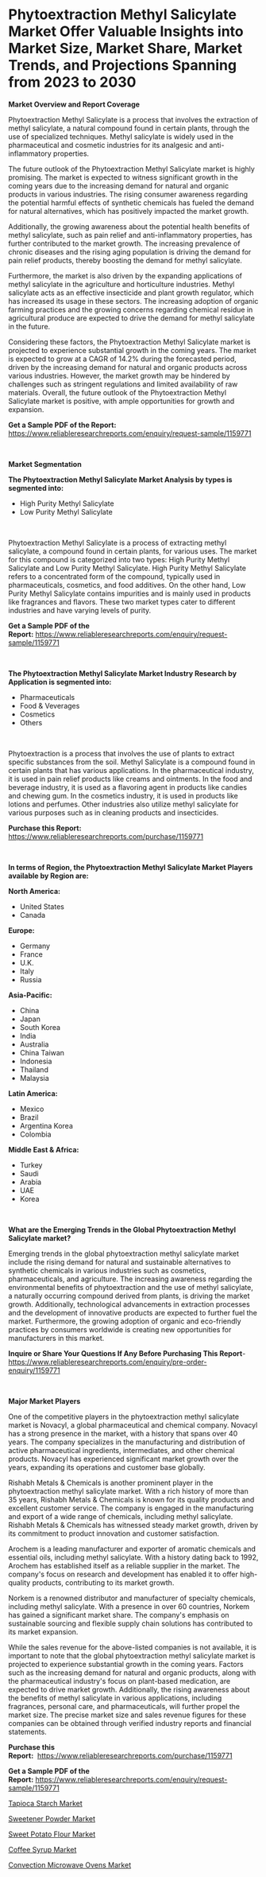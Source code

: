 <p><h1>Phytoextraction Methyl Salicylate Market Offer Valuable Insights into Market Size, Market Share, Market Trends, and Projections Spanning from 2023 to 2030</h1></p><p><strong>Market Overview and Report Coverage</strong></p>
<p><p>Phytoextraction Methyl Salicylate is a process that involves the extraction of methyl salicylate, a natural compound found in certain plants, through the use of specialized techniques. Methyl salicylate is widely used in the pharmaceutical and cosmetic industries for its analgesic and anti-inflammatory properties.</p><p>The future outlook of the Phytoextraction Methyl Salicylate market is highly promising. The market is expected to witness significant growth in the coming years due to the increasing demand for natural and organic products in various industries. The rising consumer awareness regarding the potential harmful effects of synthetic chemicals has fueled the demand for natural alternatives, which has positively impacted the market growth.</p><p>Additionally, the growing awareness about the potential health benefits of methyl salicylate, such as pain relief and anti-inflammatory properties, has further contributed to the market growth. The increasing prevalence of chronic diseases and the rising aging population is driving the demand for pain relief products, thereby boosting the demand for methyl salicylate.</p><p>Furthermore, the market is also driven by the expanding applications of methyl salicylate in the agriculture and horticulture industries. Methyl salicylate acts as an effective insecticide and plant growth regulator, which has increased its usage in these sectors. The increasing adoption of organic farming practices and the growing concerns regarding chemical residue in agricultural produce are expected to drive the demand for methyl salicylate in the future.</p><p>Considering these factors, the Phytoextraction Methyl Salicylate market is projected to experience substantial growth in the coming years. The market is expected to grow at a CAGR of 14.2% during the forecasted period, driven by the increasing demand for natural and organic products across various industries. However, the market growth may be hindered by challenges such as stringent regulations and limited availability of raw materials. Overall, the future outlook of the Phytoextraction Methyl Salicylate market is positive, with ample opportunities for growth and expansion.</p></p>
<p><strong>Get a Sample PDF of the Report:</strong> <a href="https://www.reliableresearchreports.com/enquiry/request-sample/1159771">https://www.reliableresearchreports.com/enquiry/request-sample/1159771</a></p>
<p>&nbsp;</p>
<p><strong>Market Segmentation</strong></p>
<p><strong>The Phytoextraction Methyl Salicylate Market Analysis by types is segmented into:</strong></p>
<p><ul><li>High Purity Methyl Salicylate</li><li>Low Purity Methyl Salicylate</li></ul></p>
<p>&nbsp;</p>
<p><p>Phytoextraction Methyl Salicylate is a process of extracting methyl salicylate, a compound found in certain plants, for various uses. The market for this compound is categorized into two types: High Purity Methyl Salicylate and Low Purity Methyl Salicylate. High Purity Methyl Salicylate refers to a concentrated form of the compound, typically used in pharmaceuticals, cosmetics, and food additives. On the other hand, Low Purity Methyl Salicylate contains impurities and is mainly used in products like fragrances and flavors. These two market types cater to different industries and have varying levels of purity.</p></p>
<p><strong>Get a Sample PDF of the Report:</strong>&nbsp;<a href="https://www.reliableresearchreports.com/enquiry/request-sample/1159771">https://www.reliableresearchreports.com/enquiry/request-sample/1159771</a></p>
<p>&nbsp;</p>
<p><strong>The Phytoextraction Methyl Salicylate Market Industry Research by Application is segmented into:</strong></p>
<p><ul><li>Pharmaceuticals</li><li>Food & Veverages</li><li>Cosmetics</li><li>Others</li></ul></p>
<p>&nbsp;</p>
<p><p>Phytoextraction is a process that involves the use of plants to extract specific substances from the soil. Methyl Salicylate is a compound found in certain plants that has various applications. In the pharmaceutical industry, it is used in pain relief products like creams and ointments. In the food and beverage industry, it is used as a flavoring agent in products like candies and chewing gum. In the cosmetics industry, it is used in products like lotions and perfumes. Other industries also utilize methyl salicylate for various purposes such as in cleaning products and insecticides.</p></p>
<p><strong>Purchase this Report:</strong>&nbsp; <a href="https://www.reliableresearchreports.com/purchase/1159771">https://www.reliableresearchreports.com/purchase/1159771</a></p>
<p>&nbsp;</p>
<p><strong>In terms of Region, the Phytoextraction Methyl Salicylate Market Players available by Region are:</strong></p>
<p>
    <p> <strong> North America: </strong>
        <ul>
            <li>United States</li>
            <li>Canada</li>
        </ul>
        </p> 
    <p> <strong> Europe: </strong>
        <ul>
            <li>Germany</li>
            <li>France</li>
            <li>U.K.</li>
            <li>Italy</li>
            <li>Russia</li>
        </ul>
        </p> 
    <p> <strong> Asia-Pacific: </strong>
        <ul>
            <li>China</li>
            <li>Japan</li>
            <li>South Korea</li>
            <li>India</li>
            <li>Australia</li>
            <li>China Taiwan</li>
            <li>Indonesia</li>
            <li>Thailand</li>
            <li>Malaysia</li>
        </ul>
        </p> 
    <p> <strong> Latin America: </strong>
        <ul>
            <li>Mexico</li>
            <li>Brazil</li>
            <li>Argentina Korea</li>
            <li>Colombia</li>
        </ul>
        </p> 
    <p> <strong> Middle East & Africa: </strong>
        <ul>
            <li>Turkey</li>
            <li>Saudi</li>
            <li>Arabia</li>
            <li>UAE</li>
            <li>Korea</li>
        </ul>
    </p>
    </p>
<p>&nbsp;</p>
<p><strong>What are the Emerging Trends in the Global Phytoextraction Methyl Salicylate market?</strong></p>
<p><p>Emerging trends in the global phytoextraction methyl salicylate market include the rising demand for natural and sustainable alternatives to synthetic chemicals in various industries such as cosmetics, pharmaceuticals, and agriculture. The increasing awareness regarding the environmental benefits of phytoextraction and the use of methyl salicylate, a naturally occurring compound derived from plants, is driving the market growth. Additionally, technological advancements in extraction processes and the development of innovative products are expected to further fuel the market. Furthermore, the growing adoption of organic and eco-friendly practices by consumers worldwide is creating new opportunities for manufacturers in this market.</p></p>
<p><strong>Inquire or Share Your Questions If Any Before Purchasing This Report</strong>- <a href="https://www.reliableresearchreports.com/enquiry/pre-order-enquiry/1159771">https://www.reliableresearchreports.com/enquiry/pre-order-enquiry/1159771</a></p>
<p>&nbsp;</p>
<p><strong>Major Market Players</strong></p>
<p><p>One of the competitive players in the phytoextraction methyl salicylate market is Novacyl, a global pharmaceutical and chemical company. Novacyl has a strong presence in the market, with a history that spans over 40 years. The company specializes in the manufacturing and distribution of active pharmaceutical ingredients, intermediates, and other chemical products. Novacyl has experienced significant market growth over the years, expanding its operations and customer base globally.</p><p>Rishabh Metals & Chemicals is another prominent player in the phytoextraction methyl salicylate market. With a rich history of more than 35 years, Rishabh Metals & Chemicals is known for its quality products and excellent customer service. The company is engaged in the manufacturing and export of a wide range of chemicals, including methyl salicylate. Rishabh Metals & Chemicals has witnessed steady market growth, driven by its commitment to product innovation and customer satisfaction.</p><p>Arochem is a leading manufacturer and exporter of aromatic chemicals and essential oils, including methyl salicylate. With a history dating back to 1992, Arochem has established itself as a reliable supplier in the market. The company's focus on research and development has enabled it to offer high-quality products, contributing to its market growth. </p><p>Norkem is a renowned distributor and manufacturer of specialty chemicals, including methyl salicylate. With a presence in over 60 countries, Norkem has gained a significant market share. The company's emphasis on sustainable sourcing and flexible supply chain solutions has contributed to its market expansion. </p><p>While the sales revenue for the above-listed companies is not available, it is important to note that the global phytoextraction methyl salicylate market is projected to experience substantial growth in the coming years. Factors such as the increasing demand for natural and organic products, along with the pharmaceutical industry's focus on plant-based medication, are expected to drive market growth. Additionally, the rising awareness about the benefits of methyl salicylate in various applications, including fragrances, personal care, and pharmaceuticals, will further propel the market size. The precise market size and sales revenue figures for these companies can be obtained through verified industry reports and financial statements.</p></p>
<p><strong>Purchase this Report:</strong>&nbsp;&nbsp;<a href="https://www.reliableresearchreports.com/purchase/1159771">https://www.reliableresearchreports.com/purchase/1159771</a></p>
<p></p>
<p><strong>Get a Sample PDF of the Report:</strong>&nbsp;<a href="https://www.reliableresearchreports.com/enquiry/request-sample/1159771">https://www.reliableresearchreports.com/enquiry/request-sample/1159771</a></p>
<p><p><a href="https://www.linkedin.com/pulse/tapioca-starch-market-size-share-amp-trends-analysis-report-application-thece/">Tapioca Starch Market</a></p><p><a href="https://www.linkedin.com/pulse/sweetener-powder-market-size-share-amp-trends-analysis-tt1ie/">Sweetener Powder Market</a></p><p><a href="https://www.linkedin.com/pulse/sweet-potato-flour-market-size-share-amp-trends-analysis-nzjee/">Sweet Potato Flour Market</a></p><p><a href="https://medium.com/@henrywheeler53/coffee-syrup-market-size-growth-forecast-2023-2030-0dd1499ce6c8">Coffee Syrup Market</a></p><p><a href="https://medium.com/@isomgleason/convection-microwave-ovens-market-size-growth-forecast-2023-2030-b5d64e97544c">Convection Microwave Ovens Market</a></p></p>